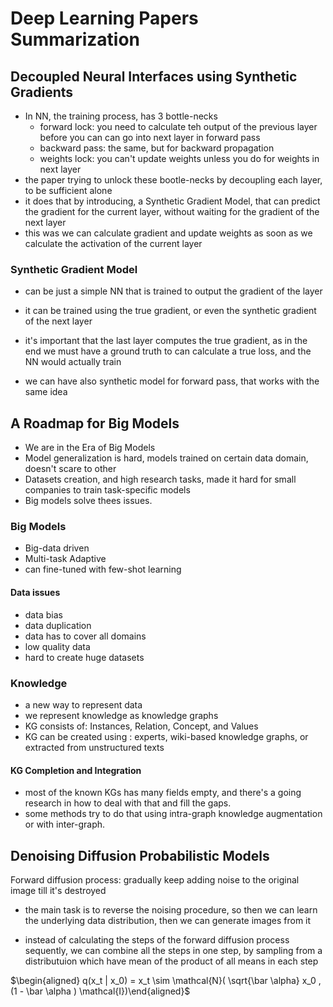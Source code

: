 # Deep Learning Papers Summarization 



## Decoupled Neural Interfaces using Synthetic Gradients

* In NN, the training process, has 3 bottle-necks
    - forward lock: you need to calculate teh output of the previous layer before you can can go into next layer in forward pass
    - backward pass: the same, but for backward propagation 
    - weights lock: you can't update weights unless you do for weights in next layer
* the paper trying to unlock these bootle-necks by decoupling each layer, to be sufficient alone
* it does that by introducing, a Synthetic Gradient Model, that can predict the gradient for the current layer, without waiting for the gradient of the next layer
* this was we can calculate gradient and update weights as soon as we calculate the activation of the current layer

### Synthetic Gradient Model
* can be just a simple NN that is trained to output the gradient of the layer
* it can be trained using the true gradient, or even the synthetic gradient of the next layer
* it's important that the last layer computes the true gradient, as in the end we must have a ground truth to can calculate a true loss, and the NN would actually train


* we can have also synthetic model for forward pass, that works with the same idea

## A Roadmap for Big Models

* We are in the Era of  Big Models
* Model generalization is hard, models trained on certain data domain, doesn't scare to other
* Datasets creation, and high research tasks, made it hard for small companies to train task-specific models
* Big models solve thees issues.

### Big Models
* Big-data driven
* Multi-task Adaptive 
* can fine-tuned with few-shot learning
#### Data issues
* data bias
* data duplication 
* data has to cover all domains
* low quality data
* hard to create huge datasets

### Knowledge 
* a new way to represent data
* we represent knowledge as knowledge graphs
* KG consists of: Instances, Relation, Concept, and Values
* KG can be created using : experts, wiki-based knowledge graphs, or extracted from unstructured texts
#### KG Completion and Integration
* most of the known KGs has many fields empty, and there's a going research in how to deal with that and fill the gaps.
* some methods try to do that using intra-graph knowledge augmentation or with inter-graph.



## Denoising Diffusion Probabilistic Models 

Forward diffusion process: gradually keep adding noise to the original image till it's destroyed 

* the main task is to reverse the noising procedure, so then we can learn the underlying data distribution, then we can generate images from it 

* instead of calculating the steps of the forward diffusion process sequently, we can  combine all the steps in one step, by sampling from a distributuion which have mean of the product of all means in each step

$\begin{aligned} q(x_t | x_0) =  x_t \sim \mathcal{N}( \sqrt{\bar \alpha}  x_0 , (1 - \bar \alpha ) \mathcal{I})\end{aligned}$




